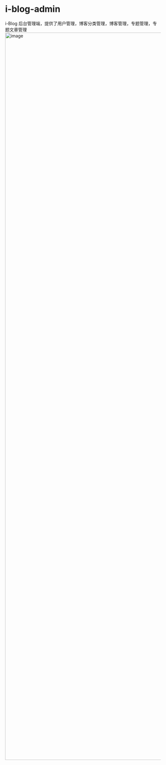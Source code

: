 # i-blog-admin
i-Blog 后台管理端，提供了用户管理，博客分类管理，博客管理，专题管理，专题文章管理
<img width="2352" alt="image" src="https://user-images.githubusercontent.com/16736556/222882293-f34c26d8-0c6c-4261-9d46-7c1343a111fa.png">
